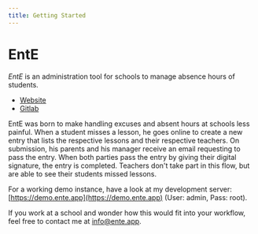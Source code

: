 ```yaml
---
title: Getting Started
---
```


# EntE

_EntE_ is an administration tool for schools to manage absence hours of students.

- [Website](https://ente.app/en)
- [Gitlab](https://gitlab.com/skn0tt/EntE)

EntE was born to make handling excuses and absent hours at schools less painful.
When a student misses a lesson, he goes online to create a new entry that lists the respective lessons and their respective teachers.
On submission, his parents and his manager receive an email requesting to pass the entry.
When both parties pass the entry by giving their digital signature, the entry is completed.
Teachers don't take part in this flow, but are able to see their students missed lessons.

For a working demo instance, have a look at my development server: [https://demo.ente.app](https://demo.ente.app) (User: admin, Pass: root).

If you work at a school and wonder how this would fit into your workflow, feel free to contact me at [info@ente.app](mailto:info@ente.app).
